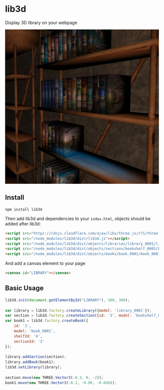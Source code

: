 # lib3d
Display 3D library on your webpage

![Screenshot](screenshot.jpg "Screenshot")

## Install
```
npm install lib3d
```
Then add lib3d and dependencies to your `index.html`,
objects should be added after lib3d:
```html
<script src="https://cdnjs.cloudflare.com/ajax/libs/three.js/r71/three.min.js"></script>
<script src="/node_modules/lib3d/dist/lib3d.js"></script>
<script src="/node_modules/lib3d/dist/objects/libraries/library_0001/library_0001.js"></script>
<script src="/node_modules/lib3d/dist/objects/sections/bookshelf_0001/bookshelf_0001.js"></script>
<script src="/node_modules/lib3d/dist/objects/books/book_0001/book_0001.js"></script>
```
And add a canvas element to your page
```html
<canvas id="LIBRARY"></canvas>
```

## Basic Usage
```js
lib3d.init(document.getElementById("LIBRARY"), 300, 300);

var library = lib3d.factory.createLibrary({model: 'library_0001'});
var section = lib3d.factory.createSection({id: '3', model: 'bookshelf_0001'})
var book1 = lib3d.factory.createBook({
    id: '1',
    model: 'book_0001', 
    shelfId: '4', 
    sectionId: '3'
});

library.addSection(section);
library.addBook(book1);
lib3d.setLibrary(library);

section.move(new THREE.Vector3(-0.3, 0, -2));
book1.move(new THREE.Vector3(-0.1, -0.06, -0.046));
```